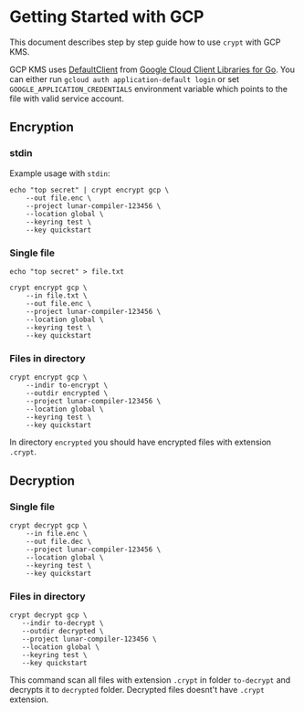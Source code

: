 # Getting Started with GCP 

This document describes step by step guide how to use `crypt` with GCP KMS.

GCP KMS uses [DefaultClient](https://godoc.org/golang.org/x/oauth2/google#DefaultClient) from [Google Cloud Client Libraries for Go](https://github.com/GoogleCloudPlatform/google-cloud-go).
You can either run `gcloud auth application-default login` or set `GOOGLE_APPLICATION_CREDENTIALS` environment variable which points to the file with valid service account.

## Encryption

### stdin

Example usage with `stdin`:

```console
echo "top secret" | crypt encrypt gcp \
    --out file.enc \
    --project lunar-compiler-123456 \
    --location global \
    --keyring test \
    --key quickstart
```

### Single file

```console
echo "top secret" > file.txt

crypt encrypt gcp \
    --in file.txt \
    --out file.enc \
    --project lunar-compiler-123456 \
    --location global \
    --keyring test \
    --key quickstart
```

### Files in directory

```console
crypt encrypt gcp \
    --indir to-encrypt \
    --outdir encrypted \
    --project lunar-compiler-123456 \
    --location global \
    --keyring test \
    --key quickstart
```

In directory `encrypted` you should have encrypted files with extension `.crypt`.

## Decryption

### Single file

```console
crypt decrypt gcp \
    --in file.enc \
    --out file.dec \
    --project lunar-compiler-123456 \
    --location global \
    --keyring test \
    --key quickstart
```

 ### Files in directory
 
 ```console
crypt decrypt gcp \
    --indir to-decrypt \
    --outdir decrypted \
    --project lunar-compiler-123456 \
    --location global \
    --keyring test \
    --key quickstart
 ```
 
 This command scan all files with extension `.crypt` in folder `to-decrypt` and decrypts it to `decrypted` folder.
 Decrypted files doesnt't have `.crypt` extension.